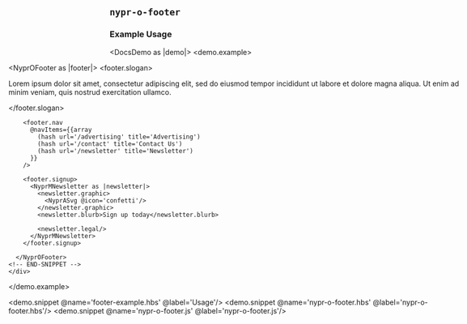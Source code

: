 ## `nypr-o-footer`

### Example Usage

<DocsDemo as |demo|>
  <demo.example>
    <div style="margin: 0 -200px;">
    <!-- BEGIN-SNIPPET footer-example.hbs -->
      <NyprOFooter as |footer|>
        <footer.slogan>
          <p>
            Lorem ipsum dolor sit amet, consectetur adipiscing elit, sed do eiusmod tempor incididunt ut labore et dolore magna aliqua. Ut enim ad minim veniam, quis nostrud exercitation ullamco.
          </p>
        </footer.slogan>

        <footer.nav
          @navItems={{array
            (hash url='/advertising' title='Advertising')
            (hash url='/contact' title='Contact Us')
            (hash url='/newsletter' title='Newsletter')
          }}
        />

        <footer.signup>
          <NyprMNewsletter as |newsletter|>
            <newsletter.graphic>
              <NyprASvg @icon='confetti'/>
            </newsletter.graphic>
            <newsletter.blurb>Sign up today</newsletter.blurb>

            <newsletter.legal/>
          </NyprMNewsletter>
        </footer.signup>

      </NyprOFooter>
    <!-- END-SNIPPET -->
    </div>
  </demo.example>

  <demo.snippet @name='footer-example.hbs' @label='Usage'/>
  <demo.snippet @name='nypr-o-footer.hbs' @label='nypr-o-footer.hbs'/>
  <demo.snippet @name='nypr-o-footer.js' @label='nypr-o-footer.js'/>
</DocsDemo>
